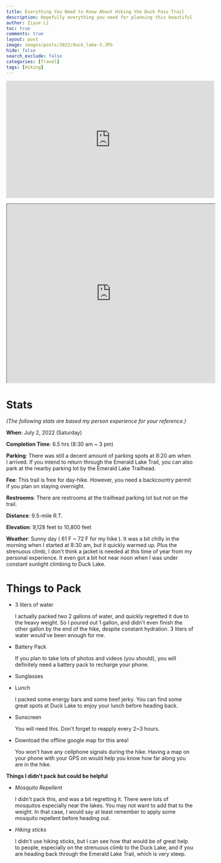 ```yaml
---
title: Everything You Need to Know About Hiking the Duck Pass Trail
description: Hopefully everything you need for planning this beautiful hike.
author: Ziyue Li
toc: true
comments: true
layout: post
image: images/posts/2022/duck_lake-3.JPG
hide: false
search_exclude: false
categories: [Travel]
tags: [Hiking]
---
```


<p align="center">
<iframe width="560" height="315" src="https://www.youtube.com/embed/-ot_spOmSYw" title="YouTube video player" frameborder="0" allow="accelerometer; autoplay; clipboard-write; encrypted-media; gyroscope; picture-in-picture" allowfullscreen></iframe>
</p>

<p align="center">
<iframe src="https://www.google.com/maps/d/u/2/embed?mid=1M6l2ixFe1cscCMejtJgwl2OIu28fRg8&ehbc=2E312F" width="560" height="480"></iframe>
</p>

# Stats

*(The following stats are based my person experience for your reference.)*

**When**: July 2, 2022 (Saturday)

**Completion Time**: 6.5 hrs (8:30 am ~ 3 pm)

**Parking**: There was still a decent amount of parking spots at 8:20 am when I arrived. If you intend to return through the Emerald Lake Trail, you can also park at the nearby parking lot by the Emerald Lake Trailhead.

**Fee**:
This trail is free for day-hike. However, you need a backcountry permit if you plan on staying overnight.

**Restrooms**:
There are restrooms at the trailhead parking lot but not on the trail.

**Distance**:
9.5-mile R.T.

**Elevation**:
9,128 feet to 10,800 feet

**Weather**:
Sunny day ( 61 F ~ 72 F for my hike ). It was a bit chilly in the morning when I started at 8:30 am, but it quickly warmed up. Plus the strenuous climb, I don't think a jacket is needed at this time of year from my personal experience. It even got a bit hot near noon when I was under constant sunlight climbing to Duck Lake.

# Things to Pack

- 3 liters of water

  I actually packed two 2 gallons of water, and quickly regretted it due to the heavy weight. So I poured out 1 gallon, and didn't even finish the other gallon by the end of the hike, despite constant hydration. 3 liters of water would've been enough for me.

- Battery Pack

  If you plan to take lots of photos and videos (you should), you will definitely need a battery pack to recharge your phone.

- Sunglasses

- Lunch

  I packed some energy bars and some beef jerky. You can find some great spots at Duck Lake to enjoy your lunch before heading back.

- Sunscreen

  You will need this. Don't forget to reapply every 2~3 hours.


- Download the offline google map for this area!

  You won't have any cellphone signals during the hike. Having a map on your phone with your GPS on would help you know how far along you are in the hike.

**Things I didn't pack but could be helpful**

- *Mosquito Repellent*

  I didn't pack this, and was a bit regretting it. There were lots of mosquitos especially near the lakes. You may not want to add that to the weight. In that case, I would say at least remember to apply some mosquito repellent before heading out.

- *Hiking sticks*

  I didn't use hiking sticks, but I can see how that would be of great help to people, especially on the strenuous climb to the Duck Lake, and if you are heading back through the Emerald Lake Trail, which is very steep.